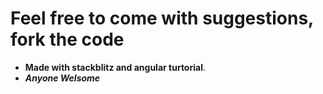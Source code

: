 # Feel free to come with suggestions, fork the code
- __Made with stackblitz and angular turtorial__.
- ***Anyone Welsome***

